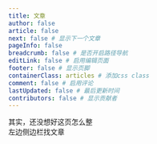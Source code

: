 ```yaml
---
title: 文章
author: false
article: false
next: false # 显示下一个文章
pageInfo: false
breadcrumb: false # 是否开启路径导航
editLink: false # 启用编辑页面
footer: false # 显示页脚
containerClass: articles # 添加css class
comment: false # 启用评论
lastUpdated: false # 最后更新时间
contributors: false # 显示贡献者
---
```


其实，还没想好这页怎么整  
左边侧边栏找文章